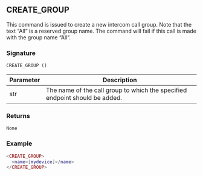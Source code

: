## CREATE\_GROUP

This command is issued to create  a new intercom call group. Note that the text “All” is a reserved group name. The command will fail if this call is made with the group name “All”. 

### Signature

`CREATE_GROUP ()`


| Parameter | Description |
| --- | --- |
| str | The name of the call group to which the specified endpoint should be added. |



### Returns

`None`


### Example

```lua
<CREATE_GROUP>
  <name>[mydevice]</name>
</CREATE_GROUP>
```

